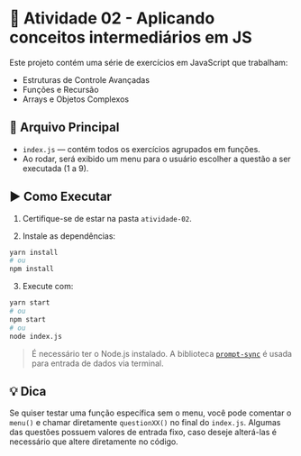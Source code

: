 # 📘 Atividade 02 - Aplicando conceitos intermediários em JS

Este projeto contém uma série de exercícios em JavaScript que trabalham:

- Estruturas de Controle Avançadas
- Funções e Recursão
- Arrays e Objetos Complexos

## 📁 Arquivo Principal

- `index.js` — contém todos os exercícios agrupados em funções.
- Ao rodar, será exibido um menu para o usuário escolher a questão a ser executada (1 a 9).

## ▶️ Como Executar

1. Certifique-se de estar na pasta `atividade-02`.

2. Instale as dependências:

```bash
yarn install
# ou
npm install
```

3. Execute com:

```bash
yarn start
# ou
npm start
# ou
node index.js
```

> É necessário ter o Node.js instalado. A biblioteca [`prompt-sync`](https://www.npmjs.com/package/prompt-sync) é usada para entrada de dados via terminal.

## 💡 Dica

Se quiser testar uma função específica sem o menu, você pode comentar o `menu()` e chamar diretamente `questionXX()` no final do `index.js`.
Algumas das questões possuem valores de entrada fixo, caso deseje alterá-las é necessário que altere diretamente no código.
